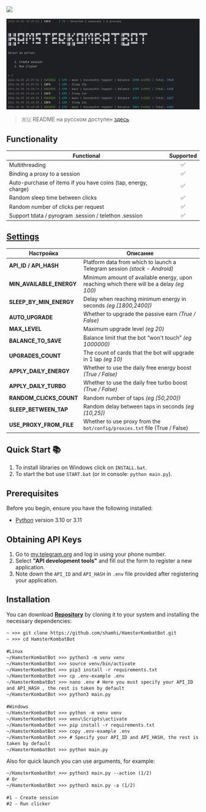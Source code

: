 [<img src="https://img.shields.io/badge/Telegram-%40Me-orange">](https://t.me/sho6ot)


![img1](.github/images/demo.png)

> 🇷🇺 README на русском доступен [здесь](README.md)

## Functionality
| Functional                                                     | Supported |
|----------------------------------------------------------------|:---------:|
| Multithreading                                                 |     ✅     |
| Binding a proxy to a session                                   |     ✅     |
| Auto-purchase of items if you have coins (tap, energy, charge) |     ✅     |
| Random sleep time between clicks                               |     ✅     |
| Random number of clicks per request                            |     ✅     |
| Support tdata / pyrogram .session / telethon .session          |     ✅     |

## [Settings](https://github.com/shamhi/HamsterKombatBot/blob/main/.env-example)
| Настройка                | Описание                                                                                 |
|--------------------------|------------------------------------------------------------------------------------------|
| **API_ID / API_HASH**    | Platform data from which to launch a Telegram session _(stock - Android)_                |
| **MIN_AVAILABLE_ENERGY** | Minimum amount of available energy, upon reaching which there will be a delay _(eg 100)_ |
| **SLEEP_BY_MIN_ENERGY**  | Delay when reaching minimum energy in seconds _(eg [1800,2400])_                         |
| **AUTO_UPGRADE**         | Whether to upgrade the passive earn _(True / False)_                                     |
| **MAX_LEVEL**            | Maximum upgrade level _(eg 20)_                                                          |
| **BALANCE_TO_SAVE**      | Balance limit that the bot “won't touch” _(eg 1000000)_                                  |
| **UPGRADES_COUNT**       | The count of cards that the bot will upgrade in 1 lap _(eg 10)_                          |
| **APPLY_DAILY_ENERGY**   | Whether to use the daily free energy boost _(True / False)_                              |
| **APPLY_DAILY_TURBO**    | Whether to use the daily free turbo boost _(True / False)_                               |
| **RANDOM_CLICKS_COUNT**  | Random number of taps _(eg [50,200])_                                                    |
| **SLEEP_BETWEEN_TAP**    | Random delay between taps in seconds _(eg [10,25])_                                      |
| **USE_PROXY_FROM_FILE**  | Whether to use proxy from the `bot/config/proxies.txt` file (True / False)               |

## Quick Start 📚
1. To install libraries on Windows click on `INSTALL.bat`.
2. To start the bot use `START.bat` (or in console: `python main.py`).

## Prerequisites
Before you begin, ensure you have the following installed:
- [Python](https://www.python.org/downloads/) version 3.10 or 3.11

## Obtaining API Keys
1. Go to [my.telegram.org](https://my.telegram.org) and log in using your phone number.
2. Select **"API development tools"** and fill out the form to register a new application.
3. Note down the `API_ID` and `API_HASH` in `.env` file provided after registering your application.

## Installation
You can download [**Repository**](https://github.com/shamhi/HamsterKombatBot) by cloning it to your system and installing the necessary dependencies:
```shell
~ >>> git clone https://github.com/shamhi/HamsterKombatBot.git
~ >>> cd HamsterKombatBot

#Linux
~/HamsterKombatBot >>> python3 -m venv venv
~/HamsterKombatBot >>> source venv/bin/activate
~/HamsterKombatBot >>> pip3 install -r requirements.txt
~/HamsterKombatBot >>> cp .env-example .env
~/HamsterKombatBot >>> nano .env # Here you must specify your API_ID and API_HASH , the rest is taken by default
~/HamsterKombatBot >>> python3 main.py

#Windows
~/HamsterKombatBot >>> python -m venv venv
~/HamsterKombatBot >>> venv\Scripts\activate
~/HamsterKombatBot >>> pip install -r requirements.txt
~/HamsterKombatBot >>> copy .env-example .env
~/HamsterKombatBot >>> # Specify your API_ID and API_HASH, the rest is taken by default
~/HamsterKombatBot >>> python main.py
```

Also for quick launch you can use arguments, for example:
```shell
~/HamsterKombatBot >>> python3 main.py --action (1/2)
# Or
~/HamsterKombatBot >>> python3 main.py -a (1/2)

#1 - Create session
#2 - Run clicker
```
